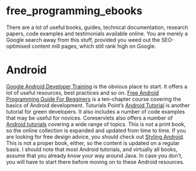 # free_programming_ebooks
There are a lot of useful books, guides, technical documentation, research papers, code examples and testimonials available online. You are merely a Google search away from this stuff, provided you weed out the SEO-optimised content mill pages, which still rank high on Google.
# Android
[Google Android Developer Training](https://developer.android.com/guide) is the obvious place to start. It offers a lot of useful resources, best practices and so on.
[Free Android Programming Guide For Begginers](https://www.eduonix.com/offers/Android_ebook_free_offer.html#.VchB3vmqpBc) is a ten-chapter course covering the basics of Android development.
Tuturials Point’s [Android Tutorial](https://www.tutorialspoint.com/android/android_tutorial.pdf) is another tutorial for green developers. It also includes a number of code examples that may be useful for novices.
Coreservlets also offers a number of [Android tutorials](https://www.geeksforgeeks.org/android-tutorial/) covering a wide range of topics. This is not a print book, so the online collection is expanded and updated from time to time.
If you are looking for free design advice, you should check out [Styling Android](https://blog.stylingandroid.com/). This is not a proper book, either, so the content is updated on a regular basis.
I should note that most Android tutorials, and virtually all books, assume that you already know your way around Java. In case you don’t, you will have to start there before moving on to these Android resources.
